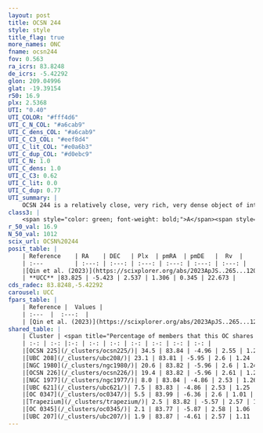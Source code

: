 ```yaml
---
layout: post
title: OCSN 244
style: style
title_flag: true
more_names: ONC
fname: ocsn244
fov: 0.563
ra_icrs: 83.8248
de_icrs: -5.42292
glon: 209.04996
glat: -19.39154
r50: 16.9
plx: 2.5368
UTI: "0.40"
UTI_COLOR: "#fff4d6"
UTI_C_N_COL: "#a6cab9"
UTI_C_dens_COL: "#a6cab9"
UTI_C_C3_COL: "#eef8d4"
UTI_C_lit_COL: "#e0a6b3"
UTI_C_dup_COL: "#d0ebc9"
UTI_C_N: 1.0
UTI_C_dens: 1.0
UTI_C_C3: 0.62
UTI_C_lit: 0.0
UTI_C_dup: 0.77
UTI_summary: |
    OCSN 244 is a relatively close, very rich, very dense object of intermediate C3 quality. It was recently reported in the literature.<br><br>This is very likely a unique object, which shares a small percentage of members with at least one previously reported entry, and a moderate percentage with at least one entry reported in the same catalogue.
class3: |
    <span style="color: green; font-weight: bold;">A</span><span style="color: red; font-weight: bold;">C</span>
r_50_val: 16.9
N_50_val: 1012
scix_url: OCSN%20244
posit_table: |
    | Reference    | RA    | DEC   | Plx  | pmRA  | pmDE   |  Rv  |
    | :---         | :---: | :---: | :---: | :---: | :---: | :---: |
    |[Qin et al. (2023)](https://scixplorer.org/abs/2023ApJS..265...12Q) | 83.82 | -5.39 | 2.49 | 1.41 | 0.35 | 23.68 |
    | **UCC** |83.825 | -5.423 | 2.537 | 1.306 | 0.345 | 22.673 | 
cds_radec: 83.8248,-5.42292
carousel: UCC
fpars_table: |
    | Reference |  Values |
    | :---  |  :---:  |
    | [Qin et al. (2023)](https://scixplorer.org/abs/2023ApJS..265...12Q) | `E(B-V)=0.53, m-M=9.39, logt=6.65` |
shared_table: |
    | Cluster | <span title="Percentage of members that this OC shares with the ones listed">%</span>   | RA   | DEC   | Plx   | pmRA  | pmDE  | Rv | UTI |
    | :-: | :-: |:-: | :-: | :-: | :-: | :-: | :-: | :-: |
    |[OCSN 225](/_clusters/ocsn225/)| 34.5 | 83.84 | -4.96 | 2.55 | 1.25 | -0.08 | 22.73 |0.36 |
    |[UBC 208](/_clusters/ubc208/)| 23.1 | 83.81 | -5.95 | 2.6 | 1.24 | 0.54 | 23.25 |0.06 |
    |[NGC 1980](/_clusters/ngc1980/)| 20.6 | 83.82 | -5.96 | 2.6 | 1.24 | 0.55 | 20.88 |0.85 |
    |[OCSN 226](/_clusters/ocsn226/)| 19.4 | 83.82 | -5.96 | 2.61 | 1.26 | 0.55 | 23.02 |0.02 |
    |[NGC 1977](/_clusters/ngc1977/)| 8.0 | 83.84 | -4.86 | 2.53 | 1.26 | -0.71 | 23.87 |0.8 |
    |[UBC 621](/_clusters/ubc621/)| 7.5 | 83.83 | -4.86 | 2.53 | 1.25 | -0.72 | 22.95 |0.05 |
    |[OC 0347](/_clusters/oc0347/)| 5.5 | 83.99 | -6.36 | 2.6 | 1.01 | 0.32 | 24.19 |0.31 |
    |[Trapezium](/_clusters/trapezium/)| 2.5 | 83.82 | -5.57 | 2.57 | 1.25 | 0.25 | -12.99 |0.45 |
    |[OC 0345](/_clusters/oc0345/)| 2.1 | 83.77 | -5.87 | 2.58 | 1.06 | 0.21 | 19.86 |0.03 |
    |[UBC 207](/_clusters/ubc207/)| 1.9 | 83.87 | -4.61 | 2.57 | 1.11 | 0.57 | 20.54 |0.58 |
---
```

